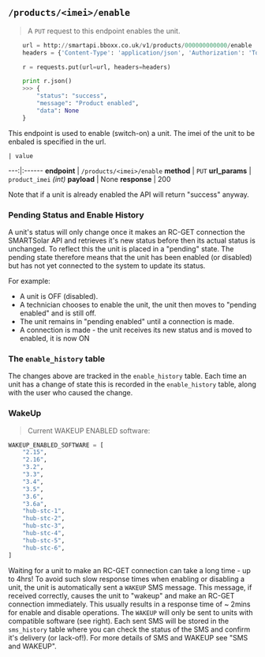 ## `/products/<imei>/enable`

> A `PUT` request to this endpoint enables the unit.

```python
    url = http://smartapi.bboxx.co.uk/v1/products/000000000000/enable
    headers = {'Content-Type': 'application/json', 'Authorization': 'Token token=' + A_VALID_TOKEN}

    r = requests.put(url=url, headers=headers)

    print r.json()
    >>> {
        "status": "success", 
        "message": "Product enabled", 
        "data": None
    }
```

This endpoint is used to enable (switch-on) a unit. The imei of the unit to be enbaled is specified in the url.

    | value 
---:|:------
__endpoint__ | `/products/<imei>/enable`
__method__ | `PUT`
__url_params__ | `product_imei` _(int)_
__payload__ | None
__response__ | 200

Note that if a unit is already enabled the API will return "success" anyway. 

### Pending Status and Enable History

A unit's status will only change once it makes an RC-GET connection the SMARTSolar API and retrieves it's new status before then its actual status is unchanged. To reflect this the unit is placed in a "pending" state. The pending state therefore means that the unit has been enabled (or disabled) but has not yet connected to the system to update its status.

For example:

* A unit is OFF (disabled). 
* A technician chooses to enable the unit, the unit then moves to "pending enabled" and is still off. 
* The unit remains in "pending enabled" until a connection is made.
* A connection is made - the unit receives its new status and is moved to enabled, it is now ON

### The `enable_history` table

The changes above are tracked in the `enable_history` table. Each time an unit has a change of state this is recorded in the 
`enable_history` table, along with the user who caused the change. 

### WakeUp
> Current WAKEUP ENABLED software:

```python
WAKEUP_ENABLED_SOFTWARE = [
    "2.15",
    "2.16",
    "3.2",
    "3.3",
    "3.4",
    "3.5",
    "3.6",
    "3.6a",
    "hub-stc-1",
    "hub-stc-2",
    "hub-stc-3",
    "hub-stc-4",
    "hub-stc-5",
    "hub-stc-6",
]
```

Waiting for a unit to make an RC-GET connection can take a long time - up to 4hrs! To avoid such slow response times when enabling or disabling a unit, the unit is automatically sent a `WAKEUP` SMS message. This message, if received correctly, causes the unit to "wakeup" and make an RC-GET connection immediately. This usually results in a response time of ~ 2mins for enable and disable operations. The `WAKEUP` will only be sent to units with compatible software (see right). Each sent SMS will be stored in the `sms_history` table where you can check the status of the SMS and confirm it's delivery (or lack-of!). For more details of SMS and WAKEUP see "SMS and WAKEUP".

